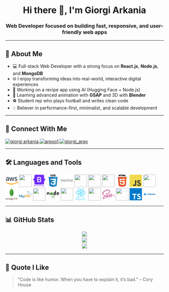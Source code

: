 <h1 align="center">Hi there 👋, I'm Giorgi Arkania</h1>
<h3 align="center">Web Developer focused on building fast, responsive, and user-friendly web apps</h3>

---

## 🚀 About Me

- 💻 Full-stack Web Developer with a strong focus on **React.js**, **Node.js**, and **MongoDB**
- 🌐 I enjoy transforming ideas into real-world, interactive digital experiences
- 🤖 Working on a recipe app using AI (Hugging Face + Node.js)
- 🎨 Learning advanced animation with **GSAP** and 3D with **Blender**
- ⚽ Student rep who plays football and writes clean code
- 💡 Believer in performance-first, minimalist, and scalable development

---

## 🔗 Connect With Me

<p align="left">
  <a href="https://www.linkedin.com/in/giorgi-arkania-124a0a2b2/" target="blank">
    <img align="center" src="https://raw.githubusercontent.com/rahuldkjain/github-profile-readme-generator/master/src/images/icons/Social/linked-in-alt.svg" alt="giorgi arkania" height="30" width="40" />
  </a>
  <a href="https://codesandbox.com/arqoo1" target="blank">
    <img align="center" src="https://raw.githubusercontent.com/rahuldkjain/github-profile-readme-generator/master/src/images/icons/Social/codesandbox.svg" alt="arqoo1" height="30" width="40" />
  </a>
  <a href="https://instagram.com/giorgi_arqo" target="blank">
    <img align="center" src="https://raw.githubusercontent.com/rahuldkjain/github-profile-readme-generator/master/src/images/icons/Social/instagram.svg" alt="giorgi_arqo" height="30" width="40" />
  </a>
</p>

---

## 🛠 Languages and Tools

<p align="left">
  <a href="https://aws.amazon.com" target="_blank"><img src="https://raw.githubusercontent.com/devicons/devicon/master/icons/amazonwebservices/amazonwebservices-original-wordmark.svg" width="40" height="40"/></a>
  <a href="https://www.blender.org/" target="_blank"><img src="https://download.blender.org/branding/community/blender_community_badge_white.svg" width="40" height="40"/></a>
  <a href="https://getbootstrap.com" target="_blank"><img src="https://raw.githubusercontent.com/devicons/devicon/master/icons/bootstrap/bootstrap-plain-wordmark.svg" width="40" height="40"/></a>
  <a href="https://www.w3schools.com/css/" target="_blank"><img src="https://raw.githubusercontent.com/devicons/devicon/master/icons/css3/css3-original-wordmark.svg" width="40" height="40"/></a>
  <a href="https://expressjs.com" target="_blank"><img src="https://raw.githubusercontent.com/devicons/devicon/master/icons/express/express-original-wordmark.svg" width="40" height="40"/></a>
  <a href="https://www.figma.com/" target="_blank"><img src="https://www.vectorlogo.zone/logos/figma/figma-icon.svg" width="40" height="40"/></a>
  <a href="https://cloud.google.com" target="_blank"><img src="https://www.vectorlogo.zone/logos/google_cloud/google_cloud-icon.svg" width="40" height="40"/></a>
  <a href="https://git-scm.com/" target="_blank"><img src="https://www.vectorlogo.zone/logos/git-scm/git-scm-icon.svg" width="40" height="40"/></a>
  <a href="https://www.w3.org/html/" target="_blank"><img src="https://raw.githubusercontent.com/devicons/devicon/master/icons/html5/html5-original-wordmark.svg" width="40" height="40"/></a>
  <a href="https://developer.mozilla.org/en-US/docs/Web/JavaScript" target="_blank"><img src="https://raw.githubusercontent.com/devicons/devicon/master/icons/javascript/javascript-original.svg" width="40" height="40"/></a>
  <a href="https://jestjs.io" target="_blank"><img src="https://www.vectorlogo.zone/logos/jestjsio/jestjsio-icon.svg" width="40" height="40"/></a>
  <a href="https://www.mongodb.com/" target="_blank"><img src="https://raw.githubusercontent.com/devicons/devicon/master/icons/mongodb/mongodb-original-wordmark.svg" width="40" height="40"/></a>
  <a href="https://www.mysql.com/" target="_blank"><img src="https://raw.githubusercontent.com/devicons/devicon/master/icons/mysql/mysql-original-wordmark.svg" width="40" height="40"/></a>
  <a href="https://nextjs.org/" target="_blank"><img src="https://cdn.worldvectorlogo.com/logos/nextjs-2.svg" width="40" height="40"/></a>
  <a href="https://nodejs.org" target="_blank"><img src="https://raw.githubusercontent.com/devicons/devicon/master/icons/nodejs/nodejs-original-wordmark.svg" width="40" height="40"/></a>
  <a href="https://postman.com" target="_blank"><img src="https://www.vectorlogo.zone/logos/getpostman/getpostman-icon.svg" width="40" height="40"/></a>
  <a href="https://reactjs.org/" target="_blank"><img src="https://raw.githubusercontent.com/devicons/devicon/master/icons/react/react-original-wordmark.svg" width="40" height="40"/></a>
  <a href="https://reactnative.dev/" target="_blank"><img src="https://reactnative.dev/img/header_logo.svg" width="40" height="40"/></a>
  <a href="https://sass-lang.com" target="_blank"><img src="https://raw.githubusercontent.com/devicons/devicon/master/icons/sass/sass-original.svg" width="40" height="40"/></a>
  <a href="https://tailwindcss.com/" target="_blank"><img src="https://www.vectorlogo.zone/logos/tailwindcss/tailwindcss-icon.svg" width="40" height="40"/></a>
  <a href="https://www.typescriptlang.org/" target="_blank"><img src="https://raw.githubusercontent.com/devicons/devicon/master/icons/typescript/typescript-original.svg" width="40" height="40"/></a>
  <a href="https://webpack.js.org" target="_blank"><img src="https://raw.githubusercontent.com/devicons/devicon/master/icons/webpack/webpack-original-wordmark.svg" width="40" height="40"/></a>
</p>

---

## 📊 GitHub Stats

<div align="center">
  <img src="https://github-readme-stats.vercel.app/api?username=Arqoo1&show_icons=true&theme=tokyonight" />
</div>


<div align="center">
  <img src="https://github-readme-streak-stats.herokuapp.com?user=Arqoo1&theme=tokyonight" />
</div>
<div align="center">
  <img src="https://github-readme-stats.vercel.app/api/top-langs/?username=Arqoo1&layout=compact&theme=tokyonight" />
</div>


---

## 💬 Quote I Like

> "Code is like humor. When you have to explain it, it’s bad." – Cory House
